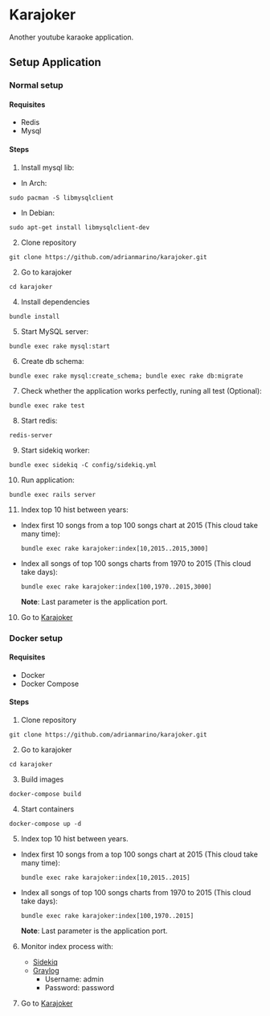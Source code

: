 # Karajoker
Another youtube karaoke application.

## Setup Application

### Normal setup

#### Requisites
 * Redis
 * Mysql

#### Steps

1. Install mysql lib:
  * In Arch:
   ```
   sudo pacman -S libmysqlclient
   ```
  * In Debian:
   ```
   sudo apt-get install libmysqlclient-dev
   ```

2. Clone repository

 ```
 git clone https://github.com/adrianmarino/karajoker.git
 ```

2. Go to karajoker

 ```
 cd karajoker
 ```

4. Install dependencies

 ```
 bundle install
 ```
5. Start MySQL server:

 ```
 bundle exec rake mysql:start
 ```
6. Create db schema:

 ```
 bundle exec rake mysql:create_schema; bundle exec rake db:migrate
 ```
7. Check whether the application works perfectly, runing all test (Optional):

 ```
 bundle exec rake test
 ```
8. Start redis:

 ```
 redis-server
 ```
9. Start sidekiq worker:

 ```
 bundle exec sidekiq -C config/sidekiq.yml
 ```
10. Run application:

 ```
 bundle exec rails server
 ```
11. Index top 10 hist between years:
  * Index first 10 songs from a top 100 songs chart at 2015 (This cloud take many time): 

	   ```
	   bundle exec rake karajoker:index[10,2015..2015,3000]
	   ```
  * Index all songs of top 100 songs charts from 1970 to 2015 (This cloud take days):

	   ```
	   bundle exec rake karajoker:index[100,1970..2015,3000]
	   ```
    **Note**: Last parameter is the application port.

10. Go to [Karajoker](http://localhost:3000)

### Docker setup

#### Requisites
* Docker
* Docker Compose

#### Steps

1. Clone repository

 ```
 git clone https://github.com/adrianmarino/karajoker.git
 ```
2. Go to karajoker

 ```
 cd karajoker
 ```
3. Build images

 ```
 docker-compose build
 ```
4. Start containers

 ```
 docker-compose up -d
 ```
5. Index top 10 hist between years.
  * Index first 10 songs from a top 100 songs chart at 2015 (This cloud take many time):

	   ```
	   bundle exec rake karajoker:index[10,2015..2015]
	   ```
  * Index all songs of top 100 songs charts from 1970 to 2015 (This cloud take days): 

	   ```
	   bundle exec rake karajoker:index[100,1970..2015]
	   ```
    **Note**: Last parameter is the application port.

6. Monitor index process with:
	* [Sidekiq](http://localhost:8081/sidekiq)
	* [Graylog](http://localhost:9000)
		* Username: admin
		* Password: password

7. Go to [Karajoker](http://localhost:8081)
